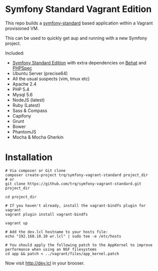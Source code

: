 # Symfony Standard Vagrant Edition

This repo builds a [symfony-standard][1] based application within a Vagrant provisioned VM.

This can be used to quickly get aup and running with a new Symfony project.

Included:

* [Symfony Standard Edition][1] with extra dependencies on [Behat][2] and [PHPSpec][3]
* Ubuntu Server (precise64)
* All the usual suspects (vim, tmux etc)
* Apache 2.4
* PHP 5.4
* Mysql 5.6
* NodeJS (latest)
* Ruby (Latest)
* Sass & Compass
* Capifony
* Grunt
* Bower
* PhantomJS
* Mocha & Mocha Gherkin

[1]: https://github.com/symfony/symfony-standard
[2]: http://behat.org
[3]: http://phpspec.net

# Installation

```shell
# Via composer or Git clone
composer create-project trq/symfony-vagrant-standard project_dir
# or
git clone https://github.com/trq/symfony-vagrant-standard.git project_dir

cd project_dir

# If you haven't already, install the vagrant-bindfs plugin for vagrant
vagrant plugin install vagrant-bindfs

vagrant up

# Add the dev.lcl hostname to your hosts file:
echo "192.168.10.10 wr.lcl" | sudo tee -e /etc/hosts

# You should apply the following patch to the AppKernel to improve performance when using an NSF filesystems
cd app && patch < ../vagrant/files/app_kernel.patch
```

Now visit http://dev.lcl in your brooser.
